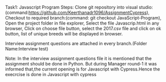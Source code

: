 Task1: Javascript Program
  Steps:
  Clone git repository into visual studio: (command:https://github.com/Keerthanadr1096/AssignmentCypress),
  Checkout to required branch:(command: git checkout JavaScript-Program),
  Open the project folder in file explorer,
  Select the file Javascrip.html in any browser,
  Click on choose file button,
  select the 2017.csv file and click on ok button,
  list of unique breeds will be displayed in browser.

  Interview assignment questions are attached in every branch.(Folder Name:Interview test)

Note: In the interview assignment questions file it is mentioned that the assignment should be done in Python. But during Manager round-1 it was informed that,the current opening is for Javascript with Cypress.Hence the execrcise is done in Javascript with cypress
